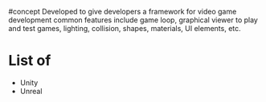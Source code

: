 #concept 
Developed to give developers a framework for video game development common features include game loop, graphical viewer to play and test games, lighting, collision, shapes, materials, UI elements, etc.
# List of
- Unity
- Unreal